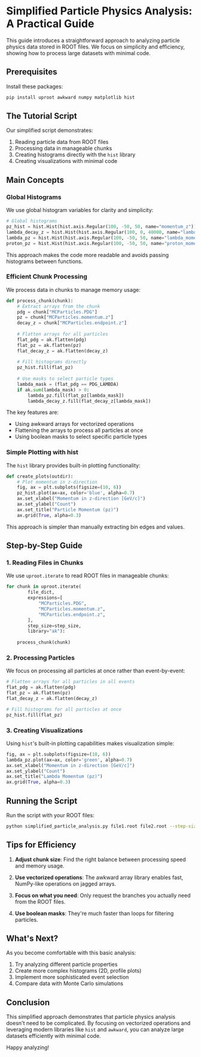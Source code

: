# Simplified Particle Physics Analysis: A Practical Guide

This guide introduces a straightforward approach to analyzing particle physics data stored in ROOT files. We focus on simplicity and efficiency, showing how to process large datasets with minimal code.

## Prerequisites

Install these packages:

```bash
pip install uproot awkward numpy matplotlib hist
```

## The Tutorial Script

Our simplified script demonstrates:

1. Reading particle data from ROOT files
2. Processing data in manageable chunks
3. Creating histograms directly with the `hist` library
4. Creating visualizations with minimal code

## Main Concepts

### Global Histograms

We use global histogram variables for clarity and simplicity:

```python
# Global histograms
pz_hist = hist.Hist(hist.axis.Regular(100, -50, 50, name="momentum_z"))
lambda_decay_z = hist.Hist(hist.axis.Regular(100, 0, 40000, name="lambda_decay_z"))
lambda_pz = hist.Hist(hist.axis.Regular(100, -50, 50, name="lambda_momentum_z"))
proton_pz = hist.Hist(hist.axis.Regular(100, -50, 50, name="proton_momentum_z"))
```

This approach makes the code more readable and avoids passing histograms between functions.

### Efficient Chunk Processing

We process data in chunks to manage memory usage:

```python
def process_chunk(chunk):
    # Extract arrays from the chunk
    pdg = chunk["MCParticles.PDG"]
    pz = chunk["MCParticles.momentum.z"]
    decay_z = chunk["MCParticles.endpoint.z"]
    
    # Flatten arrays for all particles
    flat_pdg = ak.flatten(pdg)
    flat_pz = ak.flatten(pz)
    flat_decay_z = ak.flatten(decay_z)
    
    # Fill histograms directly
    pz_hist.fill(flat_pz)
    
    # Use masks to select particle types
    lambda_mask = (flat_pdg == PDG_LAMBDA)
    if ak.sum(lambda_mask) > 0:
        lambda_pz.fill(flat_pz[lambda_mask])
        lambda_decay_z.fill(flat_decay_z[lambda_mask])
```

The key features are:
- Using awkward arrays for vectorized operations
- Flattening the arrays to process all particles at once
- Using boolean masks to select specific particle types

### Simple Plotting with hist

The `hist` library provides built-in plotting functionality:

```python
def create_plots(outdir):
    # Plot momentum in z-direction
    fig, ax = plt.subplots(figsize=(10, 6))
    pz_hist.plot(ax=ax, color='blue', alpha=0.7)
    ax.set_xlabel("Momentum in z-direction [GeV/c]")
    ax.set_ylabel("Count")
    ax.set_title("Particle Momentum (pz)")
    ax.grid(True, alpha=0.3)
```

This approach is simpler than manually extracting bin edges and values.

## Step-by-Step Guide

### 1. Reading Files in Chunks

We use `uproot.iterate` to read ROOT files in manageable chunks:

```python
for chunk in uproot.iterate(
        file_dict,
        expressions=[
            "MCParticles.PDG",
            "MCParticles.momentum.z",
            "MCParticles.endpoint.z",
        ],
        step_size=step_size,
        library="ak"):
    
    process_chunk(chunk)
```

### 2. Processing Particles

We focus on processing all particles at once rather than event-by-event:

```python
# Flatten arrays for all particles in all events
flat_pdg = ak.flatten(pdg)
flat_pz = ak.flatten(pz)
flat_decay_z = ak.flatten(decay_z)

# Fill histograms for all particles at once
pz_hist.fill(flat_pz)
```

### 3. Creating Visualizations

Using `hist`'s built-in plotting capabilities makes visualization simple:

```python
fig, ax = plt.subplots(figsize=(10, 6))
lambda_pz.plot(ax=ax, color='green', alpha=0.7)
ax.set_xlabel("Momentum in z-direction [GeV/c]")
ax.set_ylabel("Count")
ax.set_title("Lambda Momentum (pz)")
ax.grid(True, alpha=0.3)
```

## Running the Script

Run the script with your ROOT files:

```bash
python simplified_particle_analysis.py file1.root file2.root --step-size 2000 -o output_plots -n 10000
```

## Tips for Efficiency

1. **Adjust chunk size**: Find the right balance between processing speed and memory usage.

2. **Use vectorized operations**: The awkward array library enables fast, NumPy-like operations on jagged arrays.

3. **Focus on what you need**: Only request the branches you actually need from the ROOT files.

4. **Use boolean masks**: They're much faster than loops for filtering particles.

## What's Next?

As you become comfortable with this basic analysis:

1. Try analyzing different particle properties
2. Create more complex histograms (2D, profile plots)
3. Implement more sophisticated event selection
4. Compare data with Monte Carlo simulations

## Conclusion

This simplified approach demonstrates that particle physics analysis doesn't need to be complicated. By focusing on vectorized operations and leveraging modern libraries like `hist` and `awkward`, you can analyze large datasets efficiently with minimal code.

Happy analyzing!